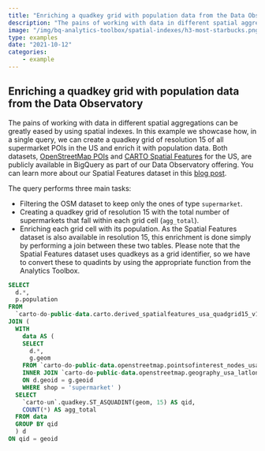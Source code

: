 ```yaml
---
title: "Enriching a quadkey grid with population data from the Data Observatory"
description: "The pains of working with data in different spatial aggregations can be greatly eased by using spatial indexes. In this example we showcase how, in a single query, we can create a quadkey grid of resolution 15 of all supermarket POIs in the US and enrich it with population data."
image: "/img/bq-analytics-toolbox/spatial-indexes/h3-most-starbucks.png"
type: examples
date: "2021-10-12"
categories:
    - example
---
```

## Enriching a quadkey grid with population data from the Data Observatory

The pains of working with data in different spatial aggregations can be greatly eased by using spatial indexes. In this example we showcase how, in a single query, we can create a quadkey grid of resolution 15 of all supermarket POIs in the US and enrich it with population data. Both datasets, [OpenStreetMap POIs](https://carto.com/spatial-data-catalog/browser/dataset/osm_nodes_74461e34/) and [CARTO Spatial Features](https://carto.com/spatial-data-catalog/browser/dataset/cdb_spatial_fea_640a6186/) for the US, are publicly available in BigQuery as part of our Data Observatory offering. You can learn more about our Spatial Features dataset in this [blog post](https://carto.com/blog/spatial-features-new-derived-dataset-from-carto/).

The query performs three main tasks:
* Filtering the OSM dataset to keep only the ones of type `supermarket`.
* Creating a quadkey grid of resolution 15 with the total number of supermarkets that fall within each grid cell (`agg_total`).
* Enriching each grid cell with its population. As the Spatial Features dataset is also available in resolution 15, this enrichment is done simply by performing a join between these two tables. Please note that the Spatial Features dataset uses quadkeys as a grid identifier, so we have to convert these to quadints by using the appropriate function from the Analytics Toolbox.

```sql
SELECT
  d.*,
  p.population
FROM
  `carto-do-public-data.carto.derived_spatialfeatures_usa_quadgrid15_v1_yearly_2020` p
JOIN (
  WITH
    data AS (
    SELECT
      d.*,
      g.geom
    FROM `carto-do-public-data.openstreetmap.pointsofinterest_nodes_usa_latlon_v1_quarterly_v1` d
    INNER JOIN `carto-do-public-data.openstreetmap.geography_usa_latlon_v1` g
    ON d.geoid = g.geoid
    WHERE shop = 'supermarket' )
  SELECT
    `carto-un`.quadkey.ST_ASQUADINT(geom, 15) AS qid,
    COUNT(*) AS agg_total
  FROM data
  GROUP BY qid 
  ) d
ON qid = geoid
```
